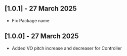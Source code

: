 ## [1.0.1] - 27 March 2025
- Fix Package name
## [1.0.0] - 27 March 2025
- Added VO pitch increase and decreaser for Controller